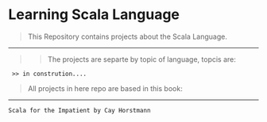 Learning Scala Language
=======================

> This Repository contains projects about the Scala Language.
_____________________________________________________________
  >> The projects are separte by topic of language, topcis are:
  
     >> in constrution....


> All projects in here repo are based in this book:
  ___________________________________________________  
    Scala for the Impatient by Cay Horstmann
